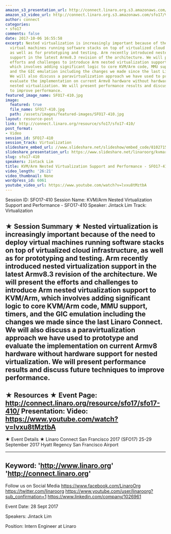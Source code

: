 ```yaml
---
amazon_s3_presentation_url: http://connect.linaro.org.s3.amazonaws.com/sfo17/Presentations/SFO17-410%20NEVE%20Nested%20Virtualization%20Extentions%20for%20Arm.pdf
amazon_s3_video_url: http://connect.linaro.org.s3.amazonaws.com/sfo17/Videos/SFO17-410%20-%20KVM-Arm%20Nested%20Virtualization%20Support%20and%20Performance.mp4
author: connect
categories:
- sfo17
comments: false
date: 2017-10-06 16:55:58
excerpt: Nested virtualization is increasingly important because of the need to deploy
  virtual machines running software stacks on top of virtualized cloud infrastructure,
  as well as for prototyping and testing. Arm recently introduced nested virtualization
  support in the latest Armv8.3 revision of the architecture. We will present the
  efforts and challenges to introduce Arm nested virtualization support to KVM/Arm,
  which involves adding significant logic to core KVM/Arm code, MMU support, timers,
  and the GIC emulation including the changes we made since the last Linaro Connect.
  We will also discuss a paravirtualization approach we have used to prototype and
  evaluate the implementation on current Armv8 hardware without hardware support for
  nested virtualization. We will present performance results and discuss future techniques
  to improve performance.
featured_image_name: SFO17-410.jpg
image:
  featured: true
  file_name: SFO17-410.jpg
  path: /assets/images/featured-images/SFO17-410.jpg
layout: resource-post
link: http://connect.linaro.org/resource/sfo17/sfo17-410/
post_format:
- Video
session_id: SFO17-410
session_track: Virtualization
slideshare_embed_url: //www.slideshare.net/slideshow/embed_code/81027150
slideshare_presentation_url: https://www.slideshare.net/linaroorg/kvmarm-nested-virtualization-support-and-performance-sfo17410
slug: sfo17-410
speakers: Jintack Lim
title: KVM/Arm Nested Virtualization Support and Performance - SFO17-410
video_length: '26:21'
video_thumbnail: None
wordpress_id: 6061
youtube_video_url: https://www.youtube.com/watch?v=lvxu8tMztbA
---
```


Session ID: SFO17-410
Session Name: KVM/Arm Nested Virtualization Support and Performance - SFO17-410
Speaker: Jintack Lim
Track: Virtualization

★ Session Summary ★
Nested virtualization is increasingly important because of the need to deploy virtual machines running software stacks on top of virtualized cloud infrastructure, as well as for prototyping and testing. Arm recently introduced nested virtualization support in the latest Armv8.3 revision of the architecture. We will present the efforts and challenges to introduce Arm nested virtualization support to KVM/Arm, which involves adding significant logic to core KVM/Arm code, MMU support, timers, and the GIC emulation including the changes we made since the last Linaro Connect. We will also discuss a paravirtualization approach we have used to prototype and evaluate the implementation on current Armv8 hardware without hardware support for nested virtualization. We will present performance results and discuss future techniques to improve performance.
---------------------------------------------------
★ Resources ★
Event Page: http://connect.linaro.org/resource/sfo17/sfo17-410/
Presentation:
Video: https://www.youtube.com/watch?v=lvxu8tMztbA
---------------------------------------------------

★ Event Details ★
Linaro Connect San Francisco 2017 (SFO17)
25-29 September 2017
Hyatt Regency San Francisco Airport

---------------------------------------------------
Keyword:
'http://www.linaro.org'
'http://connect.linaro.org'
---------------------------------------------------
Follow us on Social Media
https://www.facebook.com/LinaroOrg
https://twitter.com/linaroorg
https://www.youtube.com/user/linaroorg?sub_confirmation=1
https://www.linkedin.com/company/1026961

Event Date: 28 Sept 2017

Speakers: Jintack Lim

Position: Intern Engineer at Linaro